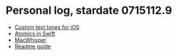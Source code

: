 # Personal log, stardate 0715112.9
- [Custom text tones for iOS](https://ios.gadgethacks.com/how-to/create-custom-text-tones-for-your-iphone-using-macos-10-15-catalina-0211670/)
- [Atomics in Swift](https://medium.com/macoclock/multi-threading-and-race-conditions-in-swift-13f3c8eb25c4)
- [MacWhisper](https://goodsnooze.gumroad.com/l/macwhisper)
- [Readme guide](https://dev.to/scottydocs/how-to-write-a-kickass-readme-5af9)
